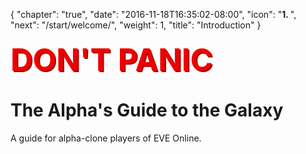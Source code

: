 {
  "chapter": "true",
  "date": "2016-11-18T16:35:02-08:00",
  "icon": "<b>1. </b>",
  "next": "/start/welcome/",
  "weight": 1,
  "title": "Introduction"
}

### <span style="color:#e00;font-weight:bold;font-size:300%;text-shadow:2px 2px #a00;line-height:100%;">DON'T PANIC</span>

# The Alpha's Guide to the Galaxy

A guide for alpha-clone players of EVE Online.

